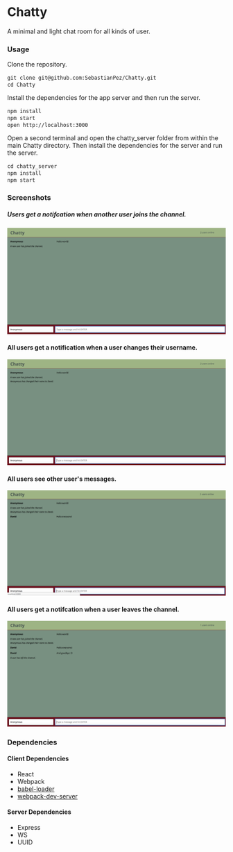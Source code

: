 Chatty
=====================

A minimal and light chat room for all kinds of user.

### Usage

Clone the repository.

```
git clone git@github.com:SebastianPez/Chatty.git
cd Chatty
```

Install the dependencies for the app server and then run the server.

```
npm install
npm start
open http://localhost:3000
```

Open a second terminal and open the chatty_server folder from within the main Chatty directory.
Then install the dependencies for the server and run the server.

```
cd chatty_server
npm install
npm start
```

### Screenshots

##### Users get a notifcation when another user joins the channel.
!["Notification when another user joins the channel"](https://github.com/SebastianPez/Chatty/blob/master/Screenshots/Screen%20Shot%202019-04-12%20at%204.45.35%20PM.png?raw=true)
#### All users get a notification when a user changes their username.
!["Notifcation when a user changes their username"](https://github.com/SebastianPez/Chatty/blob/master/Screenshots/Screen%20Shot%202019-04-12%20at%204.46.02%20PM.png?raw=true)
#### All users see other user's messages.
!["Showing another connected user's message"](https://github.com/SebastianPez/Chatty/blob/master/Screenshots/Screen%20Shot%202019-04-12%20at%204.46.46%20PM.png?raw=true)
#### All users get a notifcation when a user leaves the channel.
!["Notificatoin when a user leaves the channel"](https://github.com/SebastianPez/Chatty/blob/master/Screenshots/Screen%20Shot%202019-04-12%20at%204.47.08%20PM.png?raw=true)

### Dependencies

#### Client Dependencies 
* React
* Webpack
* [babel-loader](https://github.com/babel/babel-loader)
* [webpack-dev-server](https://github.com/webpack/webpack-dev-server)

#### Server Dependencies
* Express
* WS
* UUID